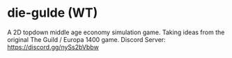 # die-gulde (WT)
A 2D topdown middle age economy simulation game.
Taking ideas from the original The Guild / Europa 1400 game.
Discord Server: https://discord.gg/nySs2bVbbw
